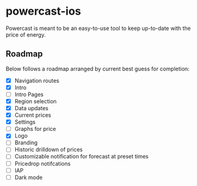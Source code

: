 # powercast-ios

Powercast is meant to be an easy-to-use tool to keep up-to-date with the price of energy.

## Roadmap

Below follows a roadmap arranged by current best guess for completion:

 - [x] Navigation routes
 - [x] Intro
 - [ ] Intro Pages
 - [x] Region selection
 - [x] Data updates
 - [x] Current prices
 - [x] Settings
 - [ ] Graphs for price
 - [x] Logo
 - [ ] Branding
 - [ ] Historic drilldown of prices
 - [ ] Customizable notification for forecast at preset times
 - [ ] Pricedrop notifcations
 - [ ] IAP
 - [ ] Dark mode
